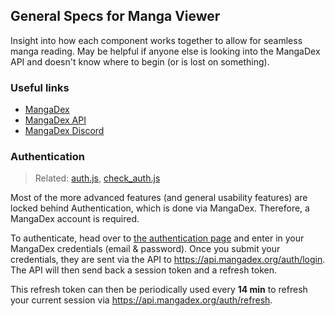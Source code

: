 ## General Specs for Manga Viewer

Insight into how each component works together to allow for seamless manga reading. May be helpful if anyone else is looking into the MangaDex API and doesn't know where to begin (or is lost on something).

### <i class="icon w-24" data-feather="link-2"></i> Useful links

- [MangaDex](https://mangadex.org/)
- [MangaDex API](https://api.mangadex.org/swagger)
- [MangaDex Discord](https://discord.gg/mangadex)

### <i class="icon w-24" data-feather="lock"></i> Authentication

> Related: [auth.js](/js/auth.js), [check_auth.js](/js/check_auth.js)

Most of the more advanced features (and general usability features) are locked behind Authentication, which is done via MangaDex. Therefore, a MangaDex account is required.

To authenticate, head over to [the authentication page](/auth.html) and enter in your MangaDex credentials (email & password). Once you submit your credentials, they are sent via the API to https://api.mangadex.org/auth/login. The API will then send back a session token and a refresh token.

This refresh token can then be periodically used every **14 min** to refresh your current session via https://api.mangadex.org/auth/refresh.

